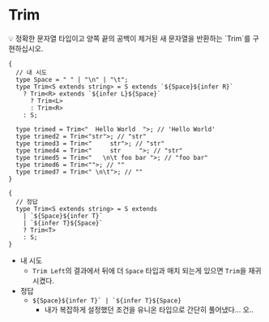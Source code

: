 # Trim

<aside>
💡 정확한 문자열 타입이고 양쪽 끝의 공백이 제거된 새 문자열을 반환하는 `Trim<T>`를 구현하십시오.

</aside>

```tsx
{
  // 내 시도
  type Space = " " | "\n" | "\t";
  type Trim<S extends string> = S extends `${Space}${infer R}`
    ? Trim<R> extends `${infer L}${Space}`
      ? Trim<L>
      : Trim<R>
    : S;

  type trimed = Trim<"  Hello World  ">; // 'Hello World'
  type trimed2 = Trim<"str">; // "str"
  type trimed3 = Trim<"     str">; // "str"
  type trimed4 = Trim<"     str     ">; // "str"
  type trimed5 = Trim<"   \n\t foo bar ">; // "foo bar"
  type trimed6 = Trim<"">; // ""
  type trimed7 = Trim<" \n\t">; // ""
}

{
  // 정답
  type Trim<S extends string> = S extends
    | `${Space}${infer T}`
    | `${infer T}${Space}`
    ? Trim<T>
    : S;
}
```

- 내 시도
  - `Trim Left`의 결과에서 뒤에 더 `Space` 타입과 매치 되는게 있으면 `Trim`을 재귀 시켰다.
- 정답
  - `` ${Space}${infer T}` | `${infer T}${Space} ``
    - 내가 복잡하게 설정했던 조건을 유니온 타입으로 간단히 풀어냈다… 오..
